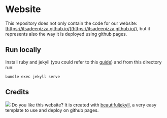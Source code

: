 # Website

This repository does not only contain the code for our website: [https://itsadeepizza.github.io/](https://itsadeepizza.github.io/), but it represents also the way it is deployed using github pages.


## Run locally

Install ruby and jekyll (you could refer to this [guide](https://docs.github.com/fr/pages/setting-up-a-github-pages-site-with-jekyll/testing-your-github-pages-site-locally-with-jekyll)) and from this directory run:

```bundle exec jekyll serve```


## Credits
![](https://i.imgur.com/zNBkzj1.png)
Do you like this website? It is created with [beautifuljekyll](https://beautifuljekyll.com), a very easy template to use and deploy on github pages.
